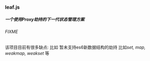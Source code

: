 ### leaf.js

##### 一个使用Proxy劫持的下一代状态管理方案

###### FIXME
该项目目前有很多缺点: 比如 暂未支持es6新数据结构的劫持 比如*set, map, weakmap, weakset* 等
